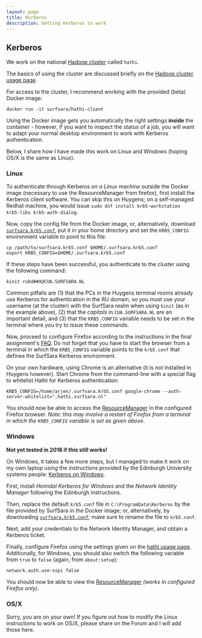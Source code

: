 ```yaml
---
layout: page
title: Kerberos
description: Getting Kerberos to work
---
```


## Kerberos

We work on the national [Hadoop cluster](https://userinfo.surfsara.nl/systems/hadoop/description) called `hathi`.

The basics of using the cluster are discussed briefly on the 
[Hadoop cluster usage page](https://userinfo.surfsara.nl/systems/hadoop/usage).

For access to the cluster, I recommend working with the provided (beta) Docker image:

```
docker run -it surfsara/hathi-client
```

Using the Docker image gets you automatically the right settings **inside** the container - however, if you want to inspect 
the status of a job, you will want to adapt your normal desktop environment to work with Kerberos authentication.

Below, I share how I have made this work on Linux and Windows (hoping OS/X is the same as Linux).

### Linux

To authenticate through Kerberos _on a Linux machine_ outside the Docker image (necessary to use the ResourceManager from firefox),
first install the Kerberos client software. You can skip this on Huygens; on a self-managed Redhat machine, you would issue
`sudo dnf install krb5-workstation krb5-libs krb5-auth-dialog`.

Now, copy the config file from the Docker image, or, alternatively, download [`surfsara.krb5.conf`](surfsara.krb5.conf),
put it in your home directory and set the `KRB5_CONFIG` environment variable to point to this file:

```
cp /path/to/surfsara.krb5.conf $HOME/.surfsara.krb5.conf
export KRB5_CONFIG=$HOME/.surfsara.krb5.conf
```

If these steps have been successful, you authenticate to the cluster using the following command:

    kinit rubd##X@CUA.SURFSARA.NL

Common pitfalls are (1) that the PCs in the Huygens terminal rooms already use Kerberos for authentication in the 
RU domain, so you must use your username (at the cluster) with the SurfSara realm when using `kinit`
(as in the example above), (2) that the *capitals* in `CUA.SURFSARA.NL` are an important detail, 
and (3) that the `KRB5_CONFIG` variable needs to be set in the terminal where you try to issue these commands.

Now, proceed to configure Firefox according to the instructions in the final assignment's [FAQ](P-faq.html).
Do not forget that you have to start the browser from a terminal in which the `KRB5_CONFIG` variable points
to the `krb5.conf` that defines the SurfSara Kerberos environment.

On your own hardware, using Chrome is an alternative (it is not installed in Huygens however). 
Start Chrome from the command-line with a special flag to whitelist Hathi for Kerberos authentication:

``` 
KRB5_CONFIG=/home/arjen/.surfsara.krb5.conf google-chrome --auth-server-whitelist=".hathi.surfsara.nl"
```

You should now be able to access the [ResourceManager](http://head05.hathi.surfsara.nl/cluster) in the configured Firefox browser.
_Note: this may involve a restart of Firefox from a terminal in which the `KRB5_CONFIG` variable is set as given above._

### Windows

__Not yet tested in 2018 if this still works!__

On Windows, it takes a few more steps, but I managed to make it work on my own laptop using the instructions provided by
the Edinburgh University systems people: [Kerberos on Windows](http://computing.help.inf.ed.ac.uk/kerberos-windows).

First, install _Heimdal Kerberos for Windows_ and the _Network Identity Manager_ following the Edinburgh instructions.

Then, replace the default `krb5.conf` file in `C:\ProgramData\Kerberos` by the file provided by SurfSara in the Docker image;
or, alternatively, by downloading [`surfsara.krb5.conf`](surfsara.krb5.conf); make sure to rename the file to `krb5.conf`.

Next, add your credentials to the Network Identity Manager, and obtain a Kerberos ticket.

Finally, configure Firefox using the settings given on the [hathi usage page](https://userinfo.surfsara.nl/systems/hadoop/usage).
Additionally, for Windows, you should also switch the following variable from `true` to `false` (again, from `about:setup`):

```
network.auth.use-sspi false
```

You should now be able to view the [ResourceManager](http://head05.hathi.surfsara.nl/cluster) _(works in configured Firefox only)_.

### OS/X

Sorry, you are on your own!
If you figure out how to modify the Linux instructions to work on OS/X, please share on the Forum and I will add those here.

